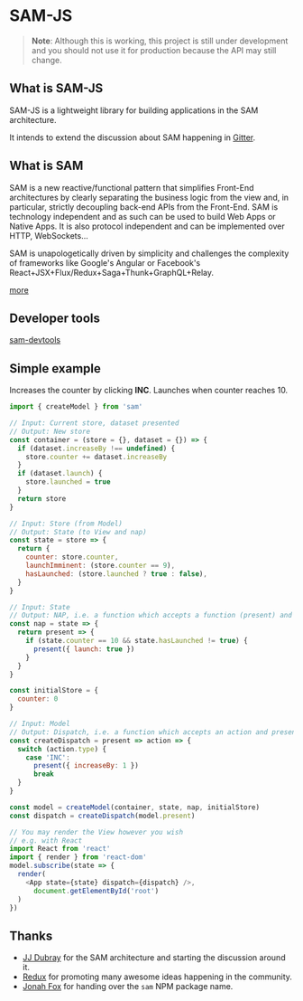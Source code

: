 # SAM-JS

> **Note**: Although this is working, this project is still under development and you should not use it for production because the API may still change.

## What is SAM-JS

SAM-JS is a lightweight library for building applications in the SAM architecture.

It intends to extend the discussion about SAM happening in [Gitter](https://gitter.im/jdubray/sam-architecture).

## What is SAM

SAM is a new reactive/functional pattern that simplifies Front-End architectures by clearly separating the business logic from the view and, in particular, strictly decoupling back-end APIs from the Front-End. SAM is technology independent and as such can be used to build Web Apps or Native Apps. It is also protocol independent and can be implemented over HTTP, WebSockets...

SAM is unapologetically driven by simplicity and challenges the complexity of frameworks like Google's Angular or Facebook's React+JSX+Flux/Redux+Saga+Thunk+GraphQL+Relay. 

[more](http://jdubray.github.io/sam/)

## Developer tools

[sam-devtools](https://github.com/sam-js/sam-devtools)

## Simple example

Increases the counter by clicking **INC**. Launches when counter reaches 10.

```js
import { createModel } from 'sam'

// Input: Current store, dataset presented
// Output: New store
const container = (store = {}, dataset = {}) => {
  if (dataset.increaseBy !== undefined) {
    store.counter += dataset.increaseBy
  }
  if (dataset.launch) {
    store.launched = true
  }
  return store
}

// Input: Store (from Model)
// Output: State (to View and nap)
const state = store => {
  return {
    counter: store.counter,
    launchImminent: (store.counter == 9),
    hasLaunched: (store.launched ? true : false),
  }
}

// Input: State
// Output: NAP, i.e. a function which accepts a function (present) and may or may not call it
const nap = state => {
  return present => {
    if (state.counter == 10 && state.hasLaunched != true) {
      present({ launch: true })
    }
  }
}

const initialStore = {
  counter: 0
}

// Input: Model
// Output: Dispatch, i.e. a function which accepts an action and presents values to the model
const createDispatch = present => action => {
  switch (action.type) {
    case 'INC':
      present({ increaseBy: 1 })
      break
  }
}

const model = createModel(container, state, nap, initialStore)
const dispatch = createDispatch(model.present)

// You may render the View however you wish
// e.g. with React
import React from 'react'
import { render } from 'react-dom'
model.subscribe(state => {
  render(
    <App state={state} dispatch={dispatch} />,
      document.getElementById('root')
  )
})
```

## Thanks

- [JJ Dubray](https://github.com/jdubray) for the SAM architecture and starting the discussion around it.
- [Redux](https://github.com/reactjs/redux) for promoting many awesome ideas happening in the community.
- [Jonah Fox](https://github.com/weepy) for handing over the `sam` NPM package name.
